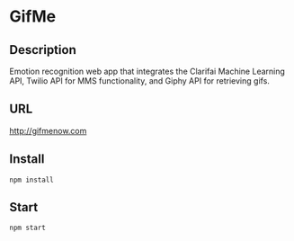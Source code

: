 # GifMe

## Description
Emotion recognition web app that integrates the Clarifai Machine Learning API, Twilio API for MMS functionality, 
and Giphy API for retrieving gifs.

## URL
<http://gifmenow.com>

## Install
```
npm install
```
## Start
```
npm start
```
